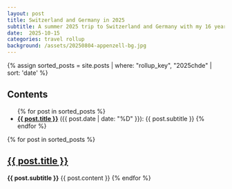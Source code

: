 ```yaml
---
layout: post
title: Switzerland and Germany in 2025
subtitle: A summer 2025 trip to Switzerland and Germany with my 16 year old son
date:  2025-10-15
categories: travel rollup
background: /assets/20250804-appenzell-bg.jpg
---
```


{% assign sorted_posts = site.posts | where: "rollup_key", "2025chde" | sort: 'date' %}

<h2>Contents</h2>
<ul>
{% for post in sorted_posts %}
<li/><strong><a href="{{ post.url }}">{{ post.title }}</a></strong> ({{ post.date | date: "%D" }}): {{ post.subtitle }}
{% endfor %}
</ul>

<p/>

{% for post in sorted_posts %}
  <h2><a href="{{ post.url }}">{{ post.title }}</a></h2>
  <strong>{{ post.subtitle }}</strong>
  {{ post.content }}
{% endfor %}
